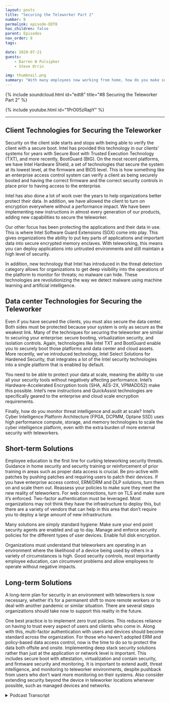 ```yaml
---
layout: posts
title: "Securing the Teleworker Part 2"
number: 8
permalink: episode-EDT8
has_children: false
parent: Episodes
nav_order: 8
tags:

date: 2020-07-21
guests:
    - Darren W Pulsipher
    - Steve Orrin

img: thumbnail.png
summary: "With many employees now working from home, how do you make sure they are working securely yet still give them the flexibility they need to get their jobs done? In this episode, Darren and special Guest Steve Orrin, CTO of Intel Federal, discuss how to leverage Intel technology to effectively help secure the teleworker.  "
---
```


{% include soundcloud.html id="edt8" title="#8 Securing the Teleworker Part 2" %}

{% include youtube.html id="1PrO05zRapY" %}

---


## Client Technologies for Securing the Teleworker

Security on the client side starts and stops with being able to verify the client with a secure boot. Intel has provided this technology in our clients’ systems for years with Secure Boot with Trusted Execution Technology (TXT), and more recently, BootGuard (BtG). On the most recent platforms, we have Intel Hardware Shield, a set of technologies that secure the system at its lowest level, at the firmware and BIOS level. This is how something like an enterprise access control system can verify a client as being securely booted and having the correct firmware and the correct security controls in place prior to having access to the enterprise.

Intel has also done a lot of work over the years to help organizations better protect their data. In addition, we have allowed the client to turn on encryption everywhere without a performance impact. We have been implementing new instructions in almost every generation of our products, adding new capabilities to secure the teleworker.

Our other focus has been protecting the applications and their data in use. This is where Intel Software Guard Extensions (SGX) come into play. This gives organizations the ability to put key parts of applications and important data into secure encrypted memory enclaves. With teleworking, this means you can deploy applications into untrusted environments and still maintain a high level of security.

In addition, new technology that Intel has introduced in the threat detection category allows for organizations to get deep visibility into the operations of the platform to monitor for threats; no malware can hide. These technologies are revolutionizing the way we detect malware using machine learning and artificial intelligence.

## Data center Technologies for Securing the Teleworker

Even if you have secured the clients, you must also secure the data center. Both sides must be protected because your system is only as secure as the weakest link. Many of the techniques for securing the teleworker are similar to securing your enterprise: secure booting, virtualization security, and isolation controls. Again, technologies like Intel TXT and BootGuard enable you to securely boot those platforms and data center and cloud assets. More recently, we’ve introduced technology, Intel Select Solutions for Hardened Security, that integrates a lot of the Intel security technologies into a single platform that is enabled by default.

You need to be able to protect your data at scale, meaning the ability to use all your security tools without negatively affecting performance. Intel’s Hardware-Accelerated Encryption tools (SHA, AES-2X, VPMADD52) make this possible. Intel’s new instructions and QuickAssist technologies are specifically geared to the enterprise and cloud scale encryption requirements.

Finally, how do you monitor threat intelligence and audit at scale? Intel’s Cyber Intelligence Platform Architecture (FPGA, DCPMM, Optane SSD) uses high performance compute, storage, and memory technologies to scale the cyber intelligence platform, even with the extra burden of more external security with teleworkers.

## Short-term Solutions

Employee education is the first line for curbing teleworking security threats. Guidance in home security and security training or reinforcement of prior training in areas such as proper data access is crucial. Be pro-active with patches by pushing patches and requiring users to patch their devices. If you have enterprise access control, ERM/DRM and DLP solutions, turn them on and scale them out. Reassess your policies to make sure they meet the new reality of teleworkers. For web connections, turn on TLS and make sure it’s enforced. Two-factor authentication must be leveraged. Most organizations may not think they have the infrastructure to deploy this, but there are a variety of vendors that can help in this area that don’t require you to deploy a large amount of new infrastructure.

Many solutions are simply standard hygiene: Make sure your end point security agents are enabled and up to day. Manage and enforce security policies for the different types of user devices. Enable full disk encryption.

Organizations must understand that teleworkers are operating in an environment where the likelihood of a device being used by others in a variety of circumstances is high. Good security controls, most importantly employee education, can circumvent problems and allow employees to operate without negative impacts.

## Long-term Solutions

A long-term plan for security in an environment with teleworkers is now necessary, whether it’s for a permanent shift to more remote workers or to deal with another pandemic or similar situation. There are several steps organizations should take now to support this reality in the future.

One best practice is to implement zero trust policies. This reduces reliance on having to trust every aspect of users and clients who come in. Along with this, multi-factor authentication with users and devices should become standard across the organization. For those who haven’t adopted ERM and policy-based data access control, now is the time to do so to protect the data both offsite and onsite. Implementing deep stack security solutions rather than just at the application or network level is important. This includes secure boot with attestation, virtualization and contain security, and firmware security and monitoring. It is important to extend audit, threat intelligence, and monitoring to teleworker environments, despite pushback from users who don’t want more monitoring on their systems. Also consider extending security beyond the device in teleworker locations whenever possible, such as managed devices and networks.


<details>
<summary> Podcast Transcript </summary>

<p></p>

</details>
